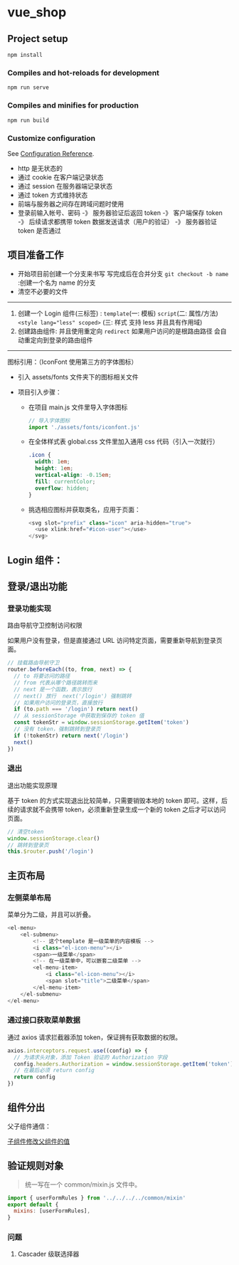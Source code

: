 # vue_shop

## Project setup

```
npm install
```

### Compiles and hot-reloads for development

```
npm run serve
```

### Compiles and minifies for production

```
npm run build
```

### Customize configuration

See [Configuration Reference](https://cli.vuejs.org/config/).

- http 是无状态的
- 通过 cookie 在客户端记录状态
- 通过 session 在服务器端记录状态
- 通过 token 方式维持状态
- 前端与服务器之间存在跨域问题时使用
- 登录前输入帐号、密码 -》 服务器验证后返回 token -》 客户端保存 token -》 后续请求都携带 token 数据发送请求（用户的验证） -》 服务器验证 token 是否通过

## 项目准备工作

- 开始项目前创建一个分支来书写 写完成后在合并分支 `git checkout -b name` :创建一个名为 name 的分支
- 清空不必要的文件

---

1. 创建一个 Login 组件(三标签) : `template`(一: 模板) `script`(二: 属性/方法) `<style lang="less" scoped>` (三: 样式 支持 less 并且具有作用域)
2. 创建路由组件: 并且使用重定向 `redirect` 如果用户访问的是根路由路径 会自动重定向到登录的路由组件

---

图标引用：（IconFont 使用第三方的字体图标）

- 引入 assets/fonts 文件夹下的图标相关文件

- 项目引入步骤：

  - 在项目 main.js 文件里导入字体图标

    ```js
    // 导入字体图标
    import './assets/fonts/iconfont.js'
    ```

  - 在全体样式表 global.css 文件里加入通用 css 代码（引入一次就行）

    ```css
    .icon {
      width: 1em;
      height: 1em;
      vertical-align: -0.15em;
      fill: currentColor;
      overflow: hidden;
    }
    ```

  - 挑选相应图标并获取类名，应用于页面：

    ```js
    <svg slot="prefix" class="icon" aria-hidden="true">
      <use xlink:href="#icon-user"></use>
    </svg>
    ```

## Login 组件：

## 登录/退出功能

### 登录功能实现

路由导航守卫控制访问权限

如果用户没有登录，但是直接通过 URL 访问特定页面，需要重新导航到登录页面。

```js
// 挂载路由导航守卫
router.beforeEach((to, from, next) => {
  // to 将要访问的路径
  // from 代表从哪个路径跳转而来
  // next 是一个函数，表示放行
  // next() 放行  next('/login') 强制跳转
  // 如果用户访问的登录页，直接放行
  if (to.path === '/login') return next()
  // 从 sessionStorage 中获取到保存的 token 值
  const tokenStr = window.sessionStorage.getItem('token')
  // 没有 token，强制跳转到登录页
  if (!tokenStr) return next('/login')
  next()
})
```

### 退出

退出功能实现原理

基于 token 的方式实现退出比较简单，只需要销毁本地的 token 即可。这样，后续的请求就不会携带 token，必须重新登录生成一个新的 token 之后才可以访问页面。

```js
// 清空token
window.sessionStorage.clear()
// 跳转到登录页
this.$router.push('/login')
```

## 主页布局

### 左侧菜单布局

菜单分为二级，并且可以折叠。

```js
<el-menu>
	<el-submenu>
        <!-- 这个template 是一级菜单的内容模板 -->
        <i class="el-icon-menu"></i>
        <span>一级菜单</span>
		<!-- 在一级菜单中，可以嵌套二级菜单 -->
		<el-menu-item>
            <i class="el-icon-menu"></i>
            <span slot="title">二级菜单</span>
        </el-menu-item>
    </el-submenu>
</el-menu>
```

### 通过接口获取菜单数据

通过 axios 请求拦截器添加 token，保证拥有获取数据的权限。

```js
axios.interceptors.request.use((config) => {
  // 为请求头对象，添加 Token 验证的 Authorization 字段
  config.headers.Authorization = window.sessionStorage.getItem('token')
  // 在最后必须 return config
  return config
})
```

## 组件分出

父子组件通信：

[子组件修改父组件的值](https://blog.csdn.net/Antonweb/article/details/104027512)

## 验证规则对象

> 统一写在一个 common/mixin.js 文件中。

```js
import { userFormRules } from '../../../../common/mixin'
export default {
  mixins: [userFormRules],
}
```

### 问题

1. Cascader 级联选择器
